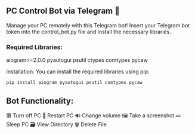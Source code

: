 ## PC Control Bot via Telegram 🤖
Manage your PC remotely with this Telegram bot! Insert your Telegram bot token into the control_bot.py file and install the necessary libraries.

### Required Libraries:
aiogram>=2.0.0
pyautogui
psutil
ctypes
comtypes
pycaw

Installation:
You can install the required libraries using pip:
```
pip install aiogram pyautogui psutil comtypes pycaw
```
## Bot Functionality:

🟥 Turn off PC
🧭 Restart PC
🔊 Change volume
🖼 Take a screenshot
💤 Sleep PC
🗃 View Directory
🗑 Delete File
